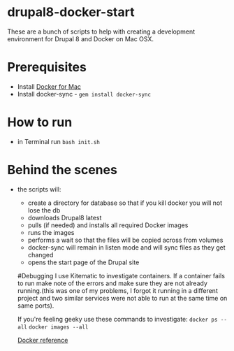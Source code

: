 # drupal8-docker-start
  These are a bunch of scripts to help with creating a development environment for Drupal 8 and Docker on Mac OSX.

# Prerequisites

- Install [Docker for Mac](https://www.docker.com/docker-mac)
- Install docker-sync - 
```gem install docker-sync```

# How to run
- in Terminal run ```bash init.sh```

# Behind the scenes
- the scripts will:
  - create a directory for database so that if you kill docker you will not lose the db 
  - downloads Drupal8 latest
  - pulls (if needed) and installs all required Docker images
  - runs the images 
  - performs a wait so that the files will be copied across from volumes
  - docker-sync will remain in listen mode and will sync files as they get changed
  - opens the start page of the Drupal site
  
  #Debugging
  I use Kitematic to investigate containers. If a container fails to run make note of the errors and make sure they are not already running.(this was one of my problems, I forgot it running in a different project and two similar services were not able to run at the same time on same ports).
  
  If you're feeling geeky use these commands to investigate:
  ```docker ps --all```
  ```docker images --all```
  
  [Docker reference](https://docs.docker.com/engine/reference/commandline/ps/)